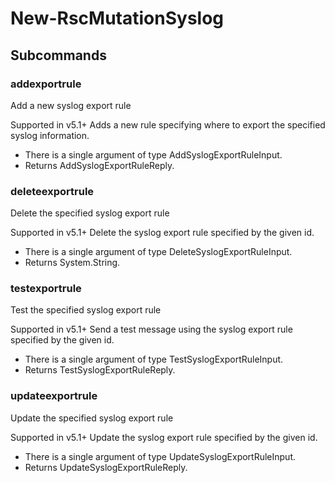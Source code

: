 # New-RscMutationSyslog
## Subcommands
### addexportrule
Add a new syslog export rule

Supported in v5.1+
Adds a new rule specifying where to export the specified syslog information.

- There is a single argument of type AddSyslogExportRuleInput.
- Returns AddSyslogExportRuleReply.
### deleteexportrule
Delete the specified syslog export rule

Supported in v5.1+
Delete the syslog export rule specified by the given id.

- There is a single argument of type DeleteSyslogExportRuleInput.
- Returns System.String.
### testexportrule
Test the specified syslog export rule

Supported in v5.1+
Send a test message using the syslog export rule specified by the given id.

- There is a single argument of type TestSyslogExportRuleInput.
- Returns TestSyslogExportRuleReply.
### updateexportrule
Update the specified syslog export rule

Supported in v5.1+
Update the syslog export rule specified by the given id.

- There is a single argument of type UpdateSyslogExportRuleInput.
- Returns UpdateSyslogExportRuleReply.
